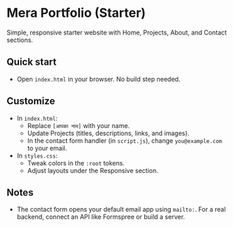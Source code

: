 # Mera Portfolio (Starter)

Simple, responsive starter website with Home, Projects, About, and Contact sections.

## Quick start

- Open `index.html` in your browser. No build step needed.

## Customize

- In `index.html`:
  - Replace `[आपका नाम]` with your name.
  - Update Projects (titles, descriptions, links, and images).
  - In the contact form handler (in `script.js`), change `you@example.com` to your email.
- In `styles.css`:
  - Tweak colors in the `:root` tokens.
  - Adjust layouts under the Responsive section.

## Notes

- The contact form opens your default email app using `mailto:`. For a real backend, connect an API like Formspree or build a server.



